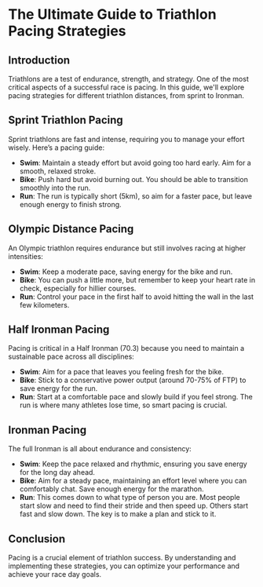 # The Ultimate Guide to Triathlon Pacing Strategies

## Introduction

Triathlons are a test of endurance, strength, and strategy. One of the most critical aspects of a successful race is pacing. In this guide, we'll explore pacing strategies for different triathlon distances, from sprint to Ironman.

## Sprint Triathlon Pacing

Sprint triathlons are fast and intense, requiring you to manage your effort wisely. Here’s a pacing guide:

- **Swim**: Maintain a steady effort but avoid going too hard early. Aim for a smooth, relaxed stroke.
- **Bike**: Push hard but avoid burning out. You should be able to transition smoothly into the run.
- **Run**: The run is typically short (5km), so aim for a faster pace, but leave enough energy to finish strong.

## Olympic Distance Pacing

An Olympic triathlon requires endurance but still involves racing at higher intensities:

- **Swim**: Keep a moderate pace, saving energy for the bike and run.
- **Bike**: You can push a little more, but remember to keep your heart rate in check, especially for hillier courses.
- **Run**: Control your pace in the first half to avoid hitting the wall in the last few kilometers.

## Half Ironman Pacing

Pacing is critical in a Half Ironman (70.3) because you need to maintain a sustainable pace across all disciplines:

- **Swim**: Aim for a pace that leaves you feeling fresh for the bike.
- **Bike**: Stick to a conservative power output (around 70-75% of FTP) to save energy for the run.
- **Run**: Start at a comfortable pace and slowly build if you feel strong. The run is where many athletes lose time, so smart pacing is crucial.

## Ironman Pacing

The full Ironman is all about endurance and consistency:

- **Swim**: Keep the pace relaxed and rhythmic, ensuring you save energy for the long day ahead.
- **Bike**: Aim for a steady pace, maintaining an effort level where you can comfortably chat. Save enough energy for the marathon.
- **Run**: This comes down to what type of person you are. Most people start slow and need to find their stride and then speed up. Others start fast and slow down. The key is to make a plan and stick to it.

## Conclusion

Pacing is a crucial element of triathlon success. By understanding and implementing these strategies, you can optimize your performance and achieve your race day goals.
